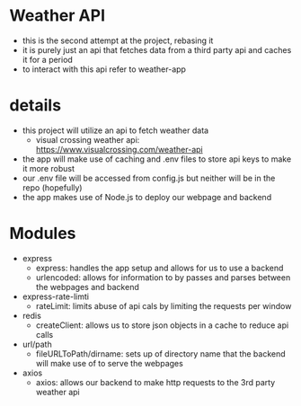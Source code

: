 # Weather API 
- this is the second attempt at the project, rebasing it
- it is purely just an api that fetches data from a third party api and caches it for a period
- to interact with this api refer to weather-app


# details
- this project will utilize an api to fetch weather data
  - visual crossing weather api: https://www.visualcrossing.com/weather-api
- the app will make use of caching and .env files to store api keys to make it more robust
- our .env file will be accessed from config.js but neither will be in the repo (hopefully)
- the app makes use of Node.js to deploy our webpage and backend

# Modules
- express
  - express: handles the app setup and allows for us to use a backend
  - urlencoded: allows for information to by passes and parses between the webpages and backend
- express-rate-limti
  - rateLimit: limits abuse of api cals by limiting the requests per window
- redis
  - createClient: allows us to store json objects in a cache to reduce api calls
- url/path
  - fileURLToPath/dirname: sets up of directory name that the backend will make use of to serve the webpages
- axios
  - axios: allows our backend to make http requests to the 3rd party weather api